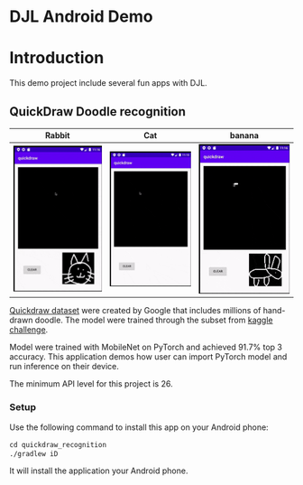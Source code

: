 # DJL Android Demo

# Introduction
This demo project include several fun apps with DJL.

## QuickDraw Doodle recognition
Rabbit                     |  Cat                      | banana
:-------------------------:|:-------------------------:|:-------------------------:
![](img/rabbit.gif)        |  ![](img/cat.gif)         | ![](img/banana.gif) 

[Quickdraw dataset](https://github.com/googlecreativelab/quickdraw-dataset) were created by Google 
that includes millions of hand-drawn doodle. The model were trained through 
the subset from [kaggle challenge](https://www.kaggle.com/c/quickdraw-doodle-recognition).

Model were trained with MobileNet on PyTorch and achieved 91.7% top 3 accuracy. 
This application demos how user can import PyTorch model and run inference on their device.

The minimum API level for this project is 26.

### Setup
Use the following command to install this app on your Android phone:
```
cd quickdraw_recognition
./gradlew iD
```

It will install the application your Android phone.
